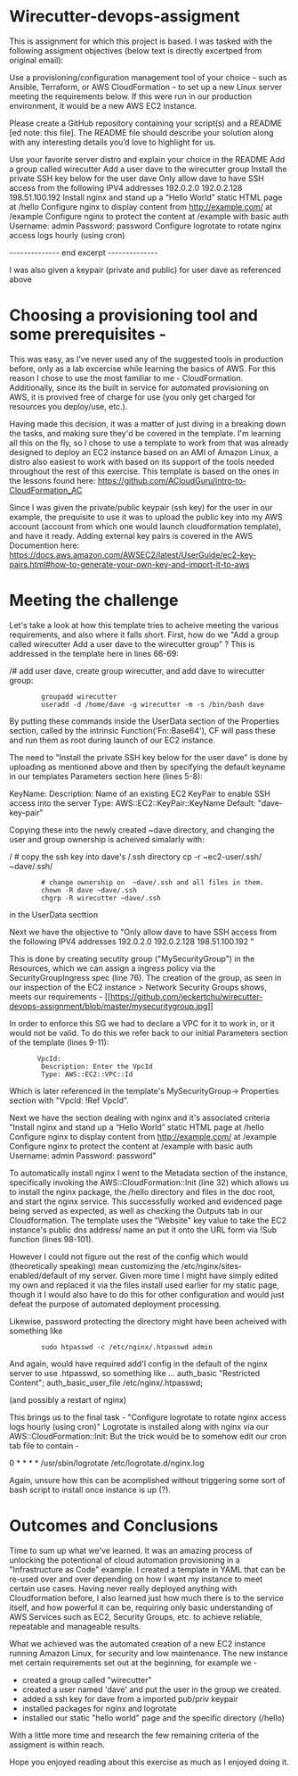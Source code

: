 # Wirecutter-devops-assigment
This is assignment for which this project is based.
I was tasked with the following assigment objectives (below text is directly excertped from original email):

  Use a provisioning/configuration management tool of your choice – such as Ansible, Terraform, or AWS CloudFormation – to set up a new Linux server meeting the requirements below. If this were run in our production environment, it would be a new AWS EC2 instance.

Please create a GitHub repository containing your script(s) and a README [ed note: this file]. 
The README file should describe your solution along with any interesting details you’d love to highlight for us.

Use your favorite server distro and explain your choice in the README
Add a group called wirecutter
Add a user dave to the wirecutter group
Install the private SSH key below for the user dave
Only allow dave to have SSH access from the following IPV4 addresses
192.0.2.0
192.0.2.128
198.51.100.192
Install nginx and stand up a “Hello World” static HTML page at /hello
Configure nginx to display content from http://example.com/ at /example
Configure nginx to protect the content at /example with basic auth
Username: admin
Password: password
Configure logrotate to rotate nginx access logs hourly (using cron)

-------------- end excerpt --------------

I was also given a keypair (private and public) for user dave as referenced above

# Choosing a provisioning tool and some prerequisites - 

This was easy, as I've never used any of the suggested tools in production before, only as a lab excercise while learning the basics of AWS.  For this reason I chose to use the most familiar to me - CloudFormation.  Additionally, since its the built in service for automated provisioning on AWS, it is provived free of charge for use (you only get charged for resources you deploy/use, etc.).

Having made this decision, it was a matter of just diving in a breaking down the tasks, and making sure they'd be covered in the template. I'm learning all this on the fly, so I chose to use a template to work from that was already designed to deploy an EC2 instance based on an AMI of Amazon Linux, a distro also easiest to work with based on its support of the tools needed throughout the rest of this exercise. This template is based on the ones in the lessons found here:
https://github.com/ACloudGuru/intro-to-CloudFormation_AC

Since I was given the private/public keypair (ssh key) for the user in our example, the prequisite to use it was to upload the public key into my AWS account (account from which one would launch cloudformation template), and have it ready. 
Adding external key pairs is covered in the AWS Documention here:
https://docs.aws.amazon.com/AWSEC2/latest/UserGuide/ec2-key-pairs.html#how-to-generate-your-own-key-and-import-it-to-aws


# Meeting the challenge
Let's take a look at how this template tries to acheive meeting the various requirements, and also where it falls short.
First, how do we "Add a group called wirecutter
Add a user dave to the wirecutter group" ?
This is addressed in the template here in lines 66-69:

 /# add user dave, create group wirecutter, and add dave to wirecutter group:
  
            groupadd wirecutter
            useradd -d /home/dave -g wirecutter -m -s /bin/bash dave
            
By putting these commands inside the UserData section of the Properties section, called by the intrinsic Function('Fn::Base64'), CF will pass these and run them as root during launch of our EC2 instance.

The need to "Install the private SSH key below for the user dave" is done by uploading as mentioned above and then by specifying the default keyname in our templates Parameters section here (lines 5-8):

   KeyName:
      Description: Name of an existing EC2 KeyPair to enable SSH access into the server
      Type: AWS::EC2::KeyPair::KeyName
      Default: "dave-key-pair"

Copying these into the newly created ~dave directory, and changing the user and group ownership is acheived simalarly with:

/            # copy the ssh key into dave's /.ssh directory
            cp -r ~ec2-user/.ssh/ ~dave/.ssh/
            
            # change ownership on  ~dave/.ssh and all files in them.
            chown -R dave ~dave/.ssh
            chgrp -R wirecutter ~dave/.ssh
            
in the UserData secttion
            


Next we have the objective to "Only allow dave to have SSH access from the following IPV4 addresses
192.0.2.0
192.0.2.128
198.51.100.192
"

This is done by creating secutity group ("MySecurityGroup") in the Resources, which we can assign a ingress policy via the SecurityGroupIngress spec (line 76).  The creation of the group, as seen in our inspection of the EC2 instance > Network Security Groups shows, meets our requirements - 
[[https://github.com/jeckertchu/wirecutter-devops-assignment/blob/master/mysecuritygroup.jpg]]

In order to enforce this SG we had to declare a VPC for it to work in, or it would not be valid. To do this we refer back to our initial Parameters section of the template (lines 9-11): 

    
           VpcId:
            Description: Enter the VpcId
            Type: AWS::EC2::VPC::Id

Which is later referenced in the template's MySecurityGroup-> Properties section with "VpcId: !Ref VpcId".

Next we have the section dealing with nginx and it's associated criteria
"Install nginx and stand up a “Hello World” static HTML page at /hello
Configure nginx to display content from http://example.com/ at /example
Configure nginx to protect the content at /example with basic auth
Username: admin
Password: password"

To automatically install nginx I went to the Metadata section of the instance, specifically invoking the AWS::CloudFormation::Init
(line 32) which allows us to install the nginx package, the /hello directory and files in the doc root, and start the nginx service.
This successfully worked and evidenced page being served as expected, as well as checking the Outputs tab in our Cloudformation.
The template uses the "Website" key value to take the EC2 instance's public dns address/ name an put it onto the URL form via !Sub function (lines 98-101).

However I could not figure out the rest of the config which would (theoretically speaking) mean customizing the /etc/nginx/sites-enabled/default of my server.  Given more time I might have simply edited my own and replaced it via the files install used earlier for my static page, though it I would also have to do this for other configuration and would just defeat the purpose of automated deployment processing.

Likewise, password protecting the directory might have been acheived with something like
  
            sudo htpasswd -c /etc/nginx/.htpasswd admin
         
And again, would have required add'l config in the default of the nginx server to use .htpasswd, so something like
...
auth_basic "Restricted Content";
auth_basic_user_file /etc/nginx/.htpasswd;

(and possibly a restart of nginx)

This brings us to the final task - "Configure logrotate to rotate nginx access logs hourly (using cron)"
Logrotate is installed along with nginx via our AWS::CloudFormation::Init: 
But the trick would be to somehow edit our cron tab file to contain - 

0 * * * * /usr/sbin/logrotate /etc/logrotate.d/nginx.log

Again, unsure how this can be acomplished without triggering some sort of bash script to install once instance is up (?).

# Outcomes and Conclusions

Time to sum up what we've learned.
It was an amazing process of unlocking the potentional of cloud automation provisioning in a "Infrastructure as Code" example.
I created a template in YAML that can be re-used over and over depending on how I want my instance to meet certain use cases.
Having never really deployed anything with Cloudformation before, I also learned just how much there is to the service itself, and how powerful it can be, requiring only basic understanding of AWS Services such as EC2, Security Groups, etc. to achieve reliable, repeatable and manageable results.

What we achieved was the automated creation of a new EC2 instance running Amazon Linux, for security and low maintenance.
The new instance met certain requirements set out at the beginning, for example we - 
  - created a group called "wirecutter"
  - created a user named 'dave' and put the user in the group we created.
  - added a ssh key for dave from a imported pub/priv keypair
  - installed packages for nginx and logrotate
  - installed our static "hello world" page and the specific directory (/hello)
  
With a little more time and research the few remaining criteria of the assigment is within reach.

Hope you enjoyed reading about this exercise as much as I enjoyed doing it.



  
  


